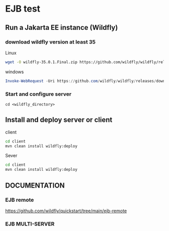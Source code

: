 # EJB test

## Run a Jakarta EE instance (Wildfly)

### download wildfly version at least 35

Linux
```sh
wget -O wildfly-35.0.1.Final.zip https://github.com/wildfly/wildfly/releases/download/35.0.1.Final/wildfly-35.0.1.Final.zip
```

windows
```powershell
Invoke-WebRequest -Uri https://github.com/wildfly/wildfly/releases/download/35.0.1.Final/wildfly-35.0.1.Final.zip -OutFile wildfly-35.0.1.Final.zip
```

### Start and configure server


```
cd <wildfly_directory>
```


## Install and deploy server or client

client
```cmd
cd client
mvn clean install wildfly:deploy
```

Sever
```cmd
cd client
mvn clean install wildfly:deploy
```

## DOCUMENTATION

### EJB remote

https://github.com/wildfly/quickstart/tree/main/ejb-remote

### EJB MULTI-SERVER

